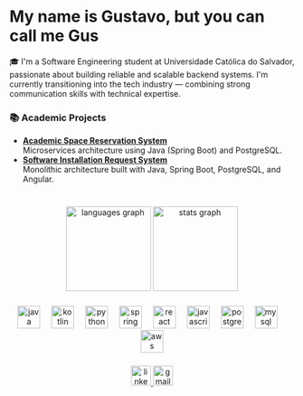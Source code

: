 # My name is Gustavo, but you can call me Gus
🎓 I'm a Software Engineering student at Universidade Católica do Salvador, passionate about building reliable and scalable backend systems. I'm currently transitioning into the tech industry — combining strong communication skills with technical expertise.
<br />
### 📚 Academic Projects
- **[Academic Space Reservation System](https://github.com/GustavoCruzzz/scea_microservices_architecture)**  
  Microservices architecture using Java (Spring Boot) and PostgreSQL.
- **[Software Installation Request System](https://github.com/GustavoCruzzz/SolicitacaoAppBackEnd)**  
  Monolithic architecture built with Java, Spring Boot, PostgreSQL, and Angular.
<br /><br />


###

<!-- Gráficos lado a lado centralizados -->
<div align="center">
  <img src="https://github-readme-stats.vercel.app/api/top-langs?username=GustavoCruzzz&locale=en&hide_title=false&layout=compact&card_width=320&langs_count=5&theme=dracula&hide_border=false" height="150" alt="languages graph" />
  
  <img src="https://github-readme-stats.vercel.app/api?username=GustavoCruzzz&hide_title=false&hide_rank=false&show_icons=true&include_all_commits=true&count_private=true&disable_animations=false&theme=dracula&locale=en&hide_border=false" height="150" alt="stats graph" />
</div>

###

<!-- Tecnologias centralizadas -->
<div align="center">
  <img src="https://cdn.jsdelivr.net/gh/devicons/devicon/icons/java/java-original.svg" height="40" alt="java logo" />
  <img width="12" />
  <img src="https://cdn.jsdelivr.net/gh/devicons/devicon/icons/kotlin/kotlin-original.svg" height="40" alt="kotlin logo" />
  <img width="12" />
  <img src="https://cdn.jsdelivr.net/gh/devicons/devicon/icons/python/python-original.svg" height="40" alt="python logo" />
  <img width="12" />
  <img src="https://cdn.jsdelivr.net/gh/devicons/devicon/icons/spring/spring-original.svg" height="40" alt="spring logo" />
  <img width="12" />
  <img src="https://cdn.jsdelivr.net/gh/devicons/devicon/icons/react/react-original.svg" height="40" alt="react logo" />
  <img width="12" />
  <img src="https://cdn.jsdelivr.net/gh/devicons/devicon/icons/javascript/javascript-original.svg" height="40" alt="javascript logo" />
  <img width="12" />
  <img src="https://cdn.jsdelivr.net/gh/devicons/devicon/icons/postgresql/postgresql-original.svg" height="40" alt="postgresql logo" />
  <img width="12" />
  <img src="https://cdn.jsdelivr.net/gh/devicons/devicon/icons/mysql/mysql-original.svg" height="40" alt="mysql logo" />
  <img width="12" />
  <img src="https://cdn.jsdelivr.net/gh/devicons/devicon/icons/amazonwebservices/amazonwebservices-line-wordmark.svg" height="40" alt="aws logo" />
</div>

###

<!-- Redes sociais centralizadas -->
<div align="center">

   <a href="https://www.linkedin.com/in/gustavocruzdev/" target="_blank">
    <img src="https://raw.githubusercontent.com/maurodesouza/profile-readme-generator/master/src/assets/icons/social/linkedin/default.svg" height="35" alt="linkedin logo" />
  </a>
  
  <a href="mailto:gustavocruz.profissional@gmail.com" target="_blank">
    <img src="https://img.shields.io/static/v1?message=Gmail&logo=gmail&label=&color=D14836&logoColor=white&labelColor=&style=for-the-badge" height="35" alt="gmail logo" />
  </a>
  
</div>

###

###
<br clear="both">
